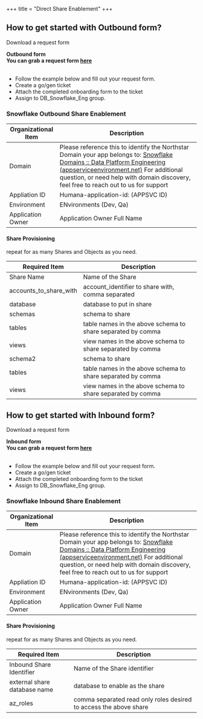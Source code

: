 +++
title = "Direct Share Enablement"
+++

## How to get started with Outbound form?

Download a request form 
  
<b>Outbound form</b></br>
<b>You can grab a request form [here](snowflake_files/Snowflake_Outbound_Direct_Share_Onboarding_Form.docx) </b></br></br>


- Follow the example below and fill out your request form.
-  Create a go/gen ticket
-  Attach the completed onboarding form to the ticket
-  Assign to DB_Snowflake_Eng group.


### Snowflake Outbound Share Enablement

|Organizational Item|Description|
|-|-|
|Domain| Please reference this to identify the Northstar Domain your app belongs to: [Snowflake Domains :: Data Platform Engineering (appserviceenvironment.net)](https://dataplatform-docs.az3-cfes-eastus2-npe-asev3.appserviceenvironment.net/snowflake/references/snowflake_domains.html) For additional question, or need help with domain discovery, feel free to reach out to us for support|
|Appliation ID| Humana-application-id: (APPSVC ID) |
|Environment| ENvironments (Dev, Qa)|
|Application Owner|Application Owner Full Name|

#### Share Provisioning

repeat for as many Shares and Objects as you need. <br>

|Required Item|Description|
|-|-|
|Share Name|Name of the Share|
|accounts_to_share_with| account_identifier to share with, comma separated|
|database|database to put in share|
|schemas| schema to share|
|tables| table names in the above schema to share separated by comma|
|views| view names in the above schema to share separated by comma|
|schema2| schema to share|
|tables| table names in the above schema to share separated by comma|
|views| view names in the above schema to share separated by comma|




## How to get started with Inbound form?

Download a request form 
  
<b>Inbound form</b></br>
<b>You can grab a request form [here](snowflake_files/Snowflake_Inbound_Direct_Share_Onboarding_Form.docx) </b></br></br>


- Follow the example below and fill out your request form.
-  Create a go/gen ticket
-  Attach the completed onboarding form to the ticket
-  Assign to DB_Snowflake_Eng group.



### Snowflake Inbound Share Enablement

|Organizational Item|Description|
|-|-|
|Domain| Please reference this to identify the Northstar Domain your app belongs to: [Snowflake Domains :: Data Platform Engineering (appserviceenvironment.net)](https://dataplatform-docs.az3-cfes-eastus2-npe-asev3.appserviceenvironment.net/snowflake/references/snowflake_domains.html) For additional question, or need help with domain discovery, feel free to reach out to us for support|
|Appliation ID| Humana-application-id: (APPSVC ID) |
|Environment| ENvironments (Dev, Qa)|
|Application Owner|Application Owner Full Name|

#### Share Provisioning

repeat for as many Shares and Objects as you need. <br>

|Required Item|Description|
|-|-|
|Inbound Share Identifier|Name of the Share identifier|
|external share database name| database to enable as the share|
|az_roles|comma separated read only roles desired to access the above share|



